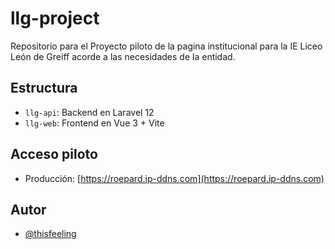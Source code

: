# llg-project
Repositorio para el Proyecto piloto de la pagina institucional para la IE Liceo León de Greiff acorde a las necesidades de la entidad.

## Estructura

- `llg-api`: Backend en Laravel 12
- `llg-web`: Frontend en Vue 3 + Vite

## Acceso piloto

- Producción: [https://roepard.ip-ddns.com](https://roepard.ip-ddns.com)

## Autor

- [@thisfeeling](https://github.com/thisfeeling)
